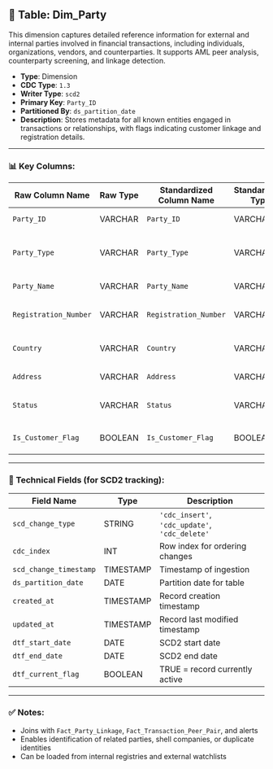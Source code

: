 ## 📜 Table: Dim_Party

This dimension captures detailed reference information for external and internal parties involved in financial transactions, including individuals, organizations, vendors, and counterparties. It supports AML peer analysis, counterparty screening, and linkage detection.

- **Type**: Dimension  
- **CDC Type**: `1.3`  
- **Writer Type**: `scd2`  
- **Primary Key**: `Party_ID`  
- **Partitioned By**: `ds_partition_date`  
- **Description**: Stores metadata for all known entities engaged in transactions or relationships, with flags indicating customer linkage and registration details.

---

### 📊 Key Columns:

| Raw Column Name         | Raw Type | Standardized Column Name | Standardized Type | Description                                       | PK  | Note                  |
|--------------------------|----------|---------------------------|--------------------|---------------------------------------------------|-----|-----------------------|
| `Party_ID`               | VARCHAR  | `Party_ID`                | VARCHAR            | Unique party identifier                          | ✅  | Primary key           |
| `Party_Type`            | VARCHAR  | `Party_Type`              | VARCHAR            | Type (e.g., INDIVIDUAL, CORPORATE, GOVERNMENT)   |     | Categorical           |
| `Party_Name`            | VARCHAR  | `Party_Name`              | VARCHAR            | Name of the party                                |     | Screening use         |
| `Registration_Number`   | VARCHAR  | `Registration_Number`     | VARCHAR            | Business or personal ID number                   |     | Can be sensitive (PII) |
| `Country`               | VARCHAR  | `Country`                 | VARCHAR            | Country of registration or residence             |     | FK to `Dim_Country`    |
| `Address`               | VARCHAR  | `Address`                 | VARCHAR            | Registered or known address                      |     | Can be PII             |
| `Status`                | VARCHAR  | `Status`                  | VARCHAR            | ACTIVE, INACTIVE, CLOSED                         |     | Operational use        |
| `Is_Customer_Flag`      | BOOLEAN  | `Is_Customer_Flag`        | BOOLEAN            | TRUE if also present in `Dim_Customer`           |     | Linkage to customers   |

---

### 🧪 Technical Fields (for SCD2 tracking):

| Field Name            | Type       | Description                                   |
|------------------------|------------|-----------------------------------------------|
| `scd_change_type`      | STRING     | `'cdc_insert'`, `'cdc_update'`, `'cdc_delete'`|
| `cdc_index`            | INT        | Row index for ordering changes                |
| `scd_change_timestamp` | TIMESTAMP  | Timestamp of ingestion                        |
| `ds_partition_date`    | DATE       | Partition date for table                      |
| `created_at`           | TIMESTAMP  | Record creation timestamp                     |
| `updated_at`           | TIMESTAMP  | Record last modified timestamp                |
| `dtf_start_date`       | DATE       | SCD2 start date                               |
| `dtf_end_date`         | DATE       | SCD2 end date                                 |
| `dtf_current_flag`     | BOOLEAN    | TRUE = record currently active                |

---

### ✅ Notes:
- Joins with `Fact_Party_Linkage`, `Fact_Transaction_Peer_Pair`, and alerts
- Enables identification of related parties, shell companies, or duplicate identities
- Can be loaded from internal registries and external watchlists
